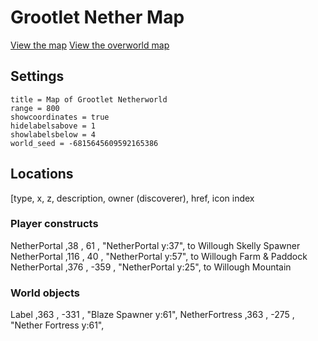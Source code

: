 # Grootlet Nether Map #

[View the map][grootletnethermap]
[View the overworld map][grootletmap]

## Settings ##

```
title = Map of Grootlet Netherworld
range = 800
showcoordinates = true
hidelabelsabove = 1
showlabelsbelow = 4
world_seed = -6815645609592165386
```

## Locations ##
[type, x, z, description, owner (discoverer), href, icon index

### Player constructs ###
NetherPortal    ,38  , 61    , "NetherPortal y:37", to Willough Skelly Spawner
NetherPortal    ,116 , 40  , "NetherPortal y:57", to Willough Farm & Paddock
NetherPortal    ,376 , -359  , "NetherPortal y:25", to Willough Mountain


### World objects ###
Label           ,363 , -331  , "Blaze Spawner y:61", 
NetherFortress  ,363 , -275  , "Nether Fortress y:61", 



[grootletmap]: <http://mlippert.github.io/MCWorldMaps/minecraft-map/index.html?src=https%3A%2F%2Fraw.githubusercontent.com%2Fmlippert%2FMCWorldMaps%2Fgh-pages%2Fworlds%2Fgrootlet%2Foverworld-locations.md&oceansrc=..%2Fworlds%2Fgrootlet%2Focean_mask.png> "Grootlet Minecraft Explorer's Map"
[grootletnethermap]: <http://mlippert.github.io/MCWorldMaps/minecraft-map/index.html?src=https%3A%2F%2Fraw.githubusercontent.com%2Fmlippert%2FMCWorldMaps%2Fgh-pages%2Fworlds%2Fgrootlet%2Fnetherworld-locations.md> "Groot Netherworld Minecraft Explorer's Map"
